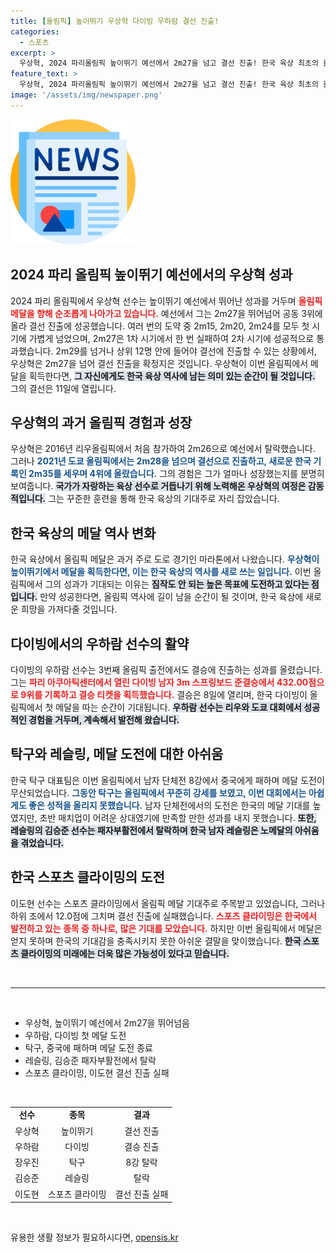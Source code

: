 ```yaml
---
title: [올림픽] 높이뛰기 우상혁 다이빙 우하람 결선 진출!
categories:
  - 스포츠
excerpt: >
  우상혁, 2024 파리올림픽 높이뛰기 예선에서 2m27을 넘고 결선 진출! 한국 육상 최초의 올림픽 메달을 꿈꾸는 그의 도전이 시작됐다. 변화를 만들 준비된 스마일 점퍼의 다음 행보가 기대된다!
feature_text: >
  우상혁, 2024 파리올림픽 높이뛰기 예선에서 2m27을 넘고 결선 진출! 한국 육상 최초의 올림픽 메달을 꿈꾸는 그의 도전이 시작됐다. 변화를 만들 준비된 스마일 점퍼의 다음 행보가 기대된다!
image: '/assets/img/newspaper.png'
---
```


<p><img src="/assets/img/newspaper.png" alt="kimp 속보" /></p>

<h2 data-ke-size="size26">2024 파리 올림픽 높이뛰기 예선에서의 우상혁 성과</h2>

<p data-ke-size="size16">2024 파리 올림픽에서 우상혁 선수는 높이뛰기 예선에서 뛰어난 성과를 거두며 <b><span style="color: #ee2323;">올림픽 메달을 향해 순조롭게 나아가고 있습니다.</span></b> 예선에서 그는 2m27을 뛰어넘어 공동 3위에 올라 결선 진출에 성공했습니다. 여러 번의 도약 중 2m15, 2m20, 2m24를 모두 첫 시기에 가볍게 넘었으며, 2m27은 1차 시기에서 한 번 실패하여 2차 시기에 성공적으로 통과했습니다. 2m29를 넘거나 상위 12명 안에 들어야 결선에 진출할 수 있는 상황에서, 우상혁은 2m27을 넘어 결선 진출을 확정지은 것입니다. 우상혁이 이번 올림픽에서 메달을 획득한다면, <b><span style="background-color: #21538527;">그 자신에게도 한국 육상 역사에 남는 의미 있는 순간이 될 것입니다.</span></b> 그의 결선은 11일에 열립니다.</p>

<h2 data-ke-size="size26">우상혁의 과거 올림픽 경험과 성장</h2>

<p data-ke-size="size16">우상혁은 2016년 리우올림픽에서 처음 참가하여 2m26으로 예선에서 탈락했습니다. 그러나 <b><span style="color: #1a5490;">2021년 도쿄 올림픽에서는 2m28을 넘으며 결선으로 진출하고, 새로운 한국 기록인 2m35를 세우며 4위에 올랐습니다.</span></b> 그의 경험은 그가 얼마나 성장했는지를 분명히 보여줍니다. <b><span style="background-color: #21538527;">국가가 자랑하는 육상 선수로 거듭나기 위해 노력해온 우상혁의 여정은 감동적입니다.</span></b> 그는 꾸준한 훈련을 통해 한국 육상의 기대주로 자리 잡았습니다.</p>

<h2 data-ke-size="size26">한국 육상의 메달 역사 변화</h2>

<p data-ke-size="size16">한국 육상에서 올림픽 메달은 과거 주로 도로 경기인 마라톤에서 나왔습니다. <b><span style="color: #1a5490;">우상혁이 높이뛰기에서 메달을 획득한다면, 이는 한국 육상의 역사를 새로 쓰는 일입니다.</span></b> 이번 올림픽에서 그의 성과가 기대되는 이유는 <b><span style="background-color: #21538527;">짐작도 안 되는 높은 목표에 도전하고 있다는 점입니다.</span></b> 만약 성공한다면, 올림픽 역사에 길이 남을 순간이 될 것이며, 한국 육상에 새로운 희망을 가져다줄 것입니다.</p>

<h2 data-ke-size="size26">다이빙에서의 우하람 선수의 활약</h2>

<p data-ke-size="size16">다이빙의 우하람 선수는 3번째 올림픽 출전에서도 결승에 진출하는 성과를 올렸습니다. 그는 <b><span style="color: #ee2323;">파리 아쿠아틱센터에서 열린 다이빙 남자 3m 스프링보드 준결승에서 432.00점으로 9위를 기록하고 결승 티켓을 획득했습니다.</span></b> 결승은 8일에 열리며, 한국 다이빙이 올림픽에서 첫 메달을 따는 순간이 기대됩니다. <b><span style="background-color: #21538527;">우하람 선수는 리우와 도쿄 대회에서 성공적인 경험을 거두며, 계속해서 발전해 왔습니다.</span></b></p>

<h2 data-ke-size="size26">탁구와 레슬링, 메달 도전에 대한 아쉬움</h2>

<p data-ke-size="size16">한국 탁구 대표팀은 이번 올림픽에서 남자 단체전 8강에서 중국에게 패하며 메달 도전이 무산되었습니다. <b><span style="color: #1a5490;">그동안 탁구는 올림픽에서 꾸준히 강세를 보였고, 이번 대회에서는 아쉽게도 좋은 성적을 올리지 못했습니다.</span></b> 남자 단체전에서의 도전은 한국의 메달 기대를 높였지만, 초반 매치업이 어려운 상대였기에 만족할 만한 성과를 내지 못했습니다. <b><span style="background-color: #21538527;">또한, 레슬링의 김승준 선수는 패자부활전에서 탈락하며 한국 남자 레슬링은 노메달의 아쉬움을 겪었습니다.</span></b></p>

<h2 data-ke-size="size26">한국 스포츠 클라이밍의 도전</h2>

<p data-ke-size="size16">이도현 선수는 스포츠 클라이밍에서 올림픽 메달 기대주로 주목받고 있었습니다, 그러나 하위 조에서 12.0점에 그치며 결선 진출에 실패했습니다. <b><span style="color: #ee2323;">스포츠 클라이밍은 한국에서 발전하고 있는 종목 중 하나로, 많은 기대를 모았습니다.</span></b> 하지만 이번 올림픽에서 메달은 얻지 못하며 한국의 기대감을 충족시키지 못한 아쉬운 결말을 맞이했습니다. <b><span style="background-color: #21538527;">한국 스포츠 클라이밍의 미래에는 더욱 많은 가능성이 있다고 믿습니다.</span></b></p>

<p data-ke-size="size16">&nbsp;</p>

<hr>

<p data-ke-size="size16">&nbsp;</p>

<ul>
<li>우상혁, 높이뛰기 예선에서 2m27을 뛰어넘음</li>
<li>우하람, 다이빙 첫 메달 도전</li>
<li>탁구, 중국에 패하며 메달 도전 종료</li>
<li>레슬링, 김승준 패자부활전에서 탈락</li>
<li>스포츠 클라이밍, 이도현 결선 진출 실패</li>
</ul>

<p data-ke-size="size16">&nbsp;</p>

<table style="width: 100%; border-collapse: collapse;">
<tr>
<td style="text-align: center; height: 17px;"><b>선수</b></td>
<td style="text-align: center; height: 17px;"><b>종목</b></td>
<td style="text-align: center; height: 17px;"><b>결과</b></td>
</tr>
<tr>
<td style="text-align: center; height: 17px;">우상혁</td>
<td style="text-align: center; height: 17px;">높이뛰기</td>
<td style="text-align: center; height: 17px;">결선 진출</td>
</tr>
<tr>
<td style="text-align: center; height: 17px;">우하람</td>
<td style="text-align: center; height: 17px;">다이빙</td>
<td style="text-align: center; height: 17px;">결승 진출</td>
</tr>
<tr>
<td style="text-align: center; height: 17px;">장우진</td>
<td style="text-align: center; height: 17px;">탁구</td>
<td style="text-align: center; height: 17px;">8강 탈락</td>
</tr>
<tr>
<td style="text-align: center; height: 17px;">김승준</td>
<td style="text-align: center; height: 17px;">레슬링</td>
<td style="text-align: center; height: 17px;">탈락</td>
</tr>
<tr>
<td style="text-align: center; height: 17px;">이도현</td>
<td style="text-align: center; height: 17px;">스포츠 클라이밍</td>
<td style="text-align: center; height: 17px;">결선 진출 실패</td>
</tr>
</table>

<p data-ke-size="size16">&nbsp;</p>
유용한 생활 정보가 필요하시다면, <a href="https://opensis.kr" rel="dofollow">opensis.kr</a>


